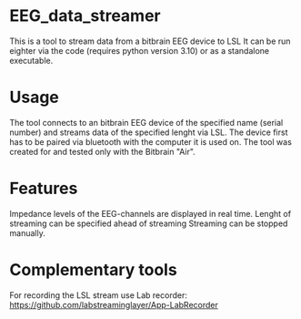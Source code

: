 # EEG_data_streamer
 This is a tool to stream data from a bitbrain EEG device to LSL
 It can be run eighter via the code (requires python version 3.10) or as a standalone executable.

# Usage
 The tool connects to an bitbrain EEG device of the specified name (serial number) and streams data of the specified lenght via LSL.
 The device first has to be paired via bluetooth with the computer it is used on. The tool was created for and tested only with the Bitbrain "Air".

# Features
 Impedance levels of the EEG-channels are displayed in real time.
 Lenght of streaming can be specified ahead of streaming
 Streaming can be stopped manually.

# Complementary tools
 For recording the LSL stream use Lab recorder: https://github.com/labstreaminglayer/App-LabRecorder
 
